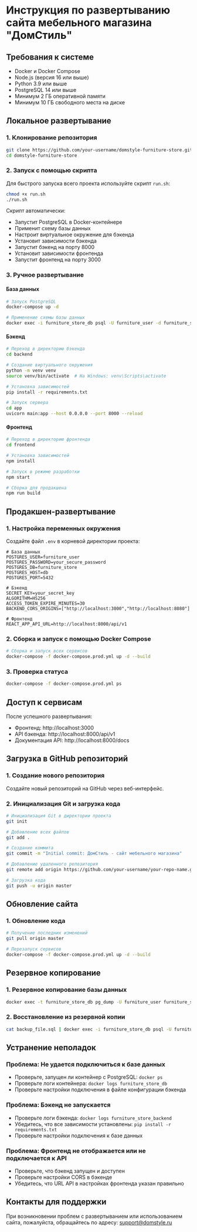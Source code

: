 # Инструкция по развертыванию сайта мебельного магазина "ДомСтиль"

## Требования к системе
- Docker и Docker Compose
- Node.js (версия 16 или выше)
- Python 3.9 или выше
- PostgreSQL 14 или выше
- Минимум 2 ГБ оперативной памяти
- Минимум 10 ГБ свободного места на диске

## Локальное развертывание

### 1. Клонирование репозитория
```bash
git clone https://github.com/your-username/domstyle-furniture-store.git
cd domstyle-furniture-store
```

### 2. Запуск с помощью скрипта
Для быстрого запуска всего проекта используйте скрипт `run.sh`:
```bash
chmod +x run.sh
./run.sh
```

Скрипт автоматически:
- Запустит PostgreSQL в Docker-контейнере
- Применит схему базы данных
- Настроит виртуальное окружение для бэкенда
- Установит зависимости бэкенда
- Запустит бэкенд на порту 8000
- Установит зависимости фронтенда
- Запустит фронтенд на порту 3000

### 3. Ручное развертывание

#### База данных
```bash
# Запуск PostgreSQL
docker-compose up -d

# Применение схемы базы данных
docker exec -i furniture_store_db psql -U furniture_user -d furniture_store < database/schema.sql
```

#### Бэкенд
```bash
# Переход в директорию бэкенда
cd backend

# Создание виртуального окружения
python -m venv venv
source venv/bin/activate  # На Windows: venv\Scripts\activate

# Установка зависимостей
pip install -r requirements.txt

# Запуск сервера
cd app
uvicorn main:app --host 0.0.0.0 --port 8000 --reload
```

#### Фронтенд
```bash
# Переход в директорию фронтенда
cd frontend

# Установка зависимостей
npm install

# Запуск в режиме разработки
npm start

# Сборка для продакшена
npm run build
```

## Продакшен-развертывание

### 1. Настройка переменных окружения
Создайте файл `.env` в корневой директории проекта:
```
# База данных
POSTGRES_USER=furniture_user
POSTGRES_PASSWORD=your_secure_password
POSTGRES_DB=furniture_store
POSTGRES_HOST=db
POSTGRES_PORT=5432

# Бэкенд
SECRET_KEY=your_secret_key
ALGORITHM=HS256
ACCESS_TOKEN_EXPIRE_MINUTES=30
BACKEND_CORS_ORIGINS=["http://localhost:3000","http://localhost:8080"]

# Фронтенд
REACT_APP_API_URL=http://localhost:8000/api/v1
```

### 2. Сборка и запуск с помощью Docker Compose
```bash
# Сборка и запуск всех сервисов
docker-compose -f docker-compose.prod.yml up -d --build
```

### 3. Проверка статуса
```bash
docker-compose -f docker-compose.prod.yml ps
```

## Доступ к сервисам

После успешного развертывания:
- Фронтенд: http://localhost:3000
- API бэкенда: http://localhost:8000/api/v1
- Документация API: http://localhost:8000/docs

## Загрузка в GitHub репозиторий

### 1. Создание нового репозитория
Создайте новый репозиторий на GitHub через веб-интерфейс.

### 2. Инициализация Git и загрузка кода
```bash
# Инициализация Git в директории проекта
git init

# Добавление всех файлов
git add .

# Создание коммита
git commit -m "Initial commit: ДомСтиль - сайт мебельного магазина"

# Добавление удаленного репозитория
git remote add origin https://github.com/your-username/your-repo-name.git

# Загрузка кода
git push -u origin master
```

## Обновление сайта

### 1. Обновление кода
```bash
# Получение последних изменений
git pull origin master

# Перезапуск сервисов
docker-compose -f docker-compose.prod.yml up -d --build
```

## Резервное копирование

### 1. Резервное копирование базы данных
```bash
docker exec -t furniture_store_db pg_dump -U furniture_user furniture_store > backup_$(date +%Y-%m-%d_%H-%M-%S).sql
```

### 2. Восстановление из резервной копии
```bash
cat backup_file.sql | docker exec -i furniture_store_db psql -U furniture_user -d furniture_store
```

## Устранение неполадок

### Проблема: Не удается подключиться к базе данных
- Проверьте, запущен ли контейнер с PostgreSQL: `docker ps`
- Проверьте логи контейнера: `docker logs furniture_store_db`
- Проверьте настройки подключения в файле конфигурации бэкенда

### Проблема: Бэкенд не запускается
- Проверьте логи бэкенда: `docker logs furniture_store_backend`
- Убедитесь, что все зависимости установлены: `pip install -r requirements.txt`
- Проверьте настройки подключения к базе данных

### Проблема: Фронтенд не отображается или не подключается к API
- Проверьте, что бэкенд запущен и доступен
- Проверьте настройки CORS в бэкенде
- Убедитесь, что URL API в настройках фронтенда указан правильно

## Контакты для поддержки
При возникновении проблем с развертыванием или использованием сайта, пожалуйста, обращайтесь по адресу: support@domstyle.ru

